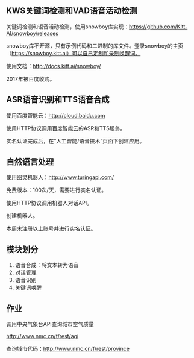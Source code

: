 ## KWS关键词检测和VAD语音活动检测

关键词检测和语音活动检测，使用snowboy库实现：https://github.com/Kitt-AI/snowboy/releases

snowboy库不开源，只有示例代码和二进制的库文件。登录snowboy的主页（https://snowboy.kitt.ai）可以自己定制和录制唤醒词。

使用文档：http://docs.kitt.ai/snowboy/

2017年被百度收购。



## ASR语音识别和TTS语音合成

使用百度智能云：http://cloud.baidu.com

使用HTTP协议调用百度智能云的ASR和TTS服务。

实名认证完成后，在“人工智能/语音技术“页面下创建应用。



## 自然语言处理

使用图灵机器人：http://www.turingapi.com/

免费版本：100次/天，需要进行实名认证。

使用HTTP协议调用机器人对话API。

创建机器人。



本周末注册以上账号并进行实名认证。



## 模块划分

1. 语音合成：将文本转为语音
2. 对话管理
3. 语音识别
4. 关键词唤醒

## 作业

调用中央气象台API查询城市空气质量

http://www.nmc.cn/f/rest/aqi

查询城市代码：http://www.nmc.cn/f/rest/province